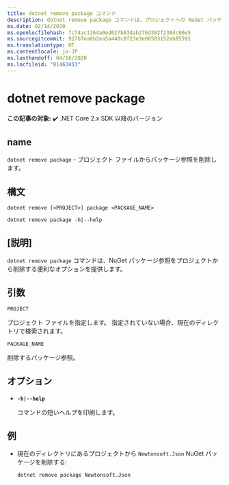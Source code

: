 ```yaml
---
title: dotnet remove package コマンド
description: dotnet remove package コマンドは、プロジェクトへの NuGet パッケージ参照を削除する便利なオプションを提供します。
ms.date: 02/14/2020
ms.openlocfilehash: fc74ac1364a0ed027b83dab270d382f238dc00e5
ms.sourcegitcommit: 927b7ea6b2ea5a440c8f23e3e66503152eb85591
ms.translationtype: HT
ms.contentlocale: ja-JP
ms.lasthandoff: 04/16/2020
ms.locfileid: "81463453"
---
```

# <a name="dotnet-remove-package"></a>dotnet remove package

**この記事の対象:** ✔️ .NET Core 2.x SDK 以降のバージョン

## <a name="name"></a>name

`dotnet remove package` - プロジェクト ファイルからパッケージ参照を削除します。

## <a name="synopsis"></a>構文

```dotnetcli
dotnet remove [<PROJECT>] package <PACKAGE_NAME>

dotnet remove package -h|--help
```

## <a name="description"></a>[説明]

`dotnet remove package` コマンドは、NuGet パッケージ参照をプロジェクトから削除する便利なオプションを提供します。

## <a name="arguments"></a>引数

`PROJECT`

プロジェクト ファイルを指定します。 指定されていない場合、現在のディレクトリで検索されます。

`PACKAGE_NAME`

削除するパッケージ参照。

## <a name="options"></a>オプション

- **`-h|--help`**

  コマンドの短いヘルプを印刷します。

## <a name="examples"></a>例

- 現在のディレクトリにあるプロジェクトから `Newtonsoft.Json` NuGet パッケージを削除する:

  ```dotnetcli
  dotnet remove package Newtonsoft.Json
  ```
